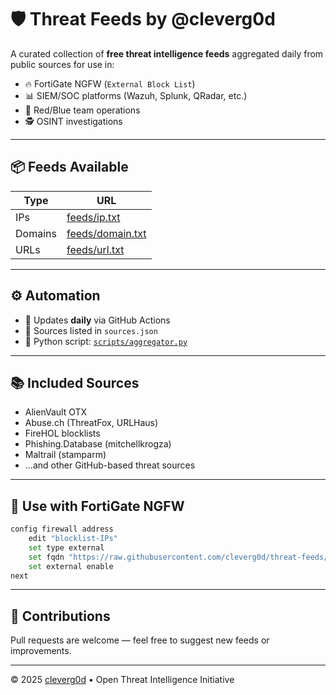 # 🛡️ Threat Feeds by @cleverg0d

A curated collection of **free threat intelligence feeds** aggregated daily from public sources for use in:

- 🔥 FortiGate NGFW (`External Block List`)
- 📊 SIEM/SOC platforms (Wazuh, Splunk, QRadar, etc.)
- 🧪 Red/Blue team operations
- 🕵️ OSINT investigations

---

## 📦 Feeds Available

| Type    | URL                                                                 |
|---------|----------------------------------------------------------------------|
| IPs     | [feeds/ip.txt](https://raw.githubusercontent.com/cleverg0d/threat-feeds/main/feeds/ip.txt)         |
| Domains | [feeds/domain.txt](https://raw.githubusercontent.com/cleverg0d/threat-feeds/main/feeds/domain.txt) |
| URLs    | [feeds/url.txt](https://raw.githubusercontent.com/cleverg0d/threat-feeds/main/feeds/url.txt)       |

---

## ⚙️ Automation

- 🔄 Updates **daily** via GitHub Actions
- 🔁 Sources listed in `sources.json`
- 🐍 Python script: [`scripts/aggregator.py`](scripts/aggregator.py)

---

## 📚 Included Sources

- AlienVault OTX
- Abuse.ch (ThreatFox, URLHaus)
- FireHOL blocklists
- Phishing.Database (mitchellkrogza)
- Maltrail (stamparm)
- ...and other GitHub-based threat sources

---

## 🚀 Use with FortiGate NGFW

```bash
config firewall address
    edit "blocklist-IPs"
    set type external
    set fqdn "https://raw.githubusercontent.com/cleverg0d/threat-feeds/main/feeds/ip.txt"
    set external enable
next
```

---

## 🧩 Contributions

Pull requests are welcome — feel free to suggest new feeds or improvements.

---

© 2025 [cleverg0d](https://github.com/cleverg0d) • Open Threat Intelligence Initiative
